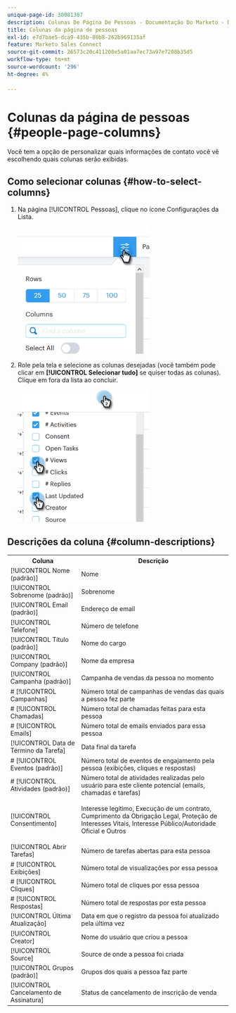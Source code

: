```yaml
---
unique-page-id: 30081307
description: Colunas De Página De Pessoas - Documentação Do Marketo - Documentação Do Produto
title: Colunas da página de pessoas
exl-id: e7d7bae5-dca9-435b-80b8-262b969135af
feature: Marketo Sales Connect
source-git-commit: 26573c20c411208e5a01aa7ec73a97e7208b35d5
workflow-type: tm+mt
source-wordcount: '296'
ht-degree: 4%

---
```


# Colunas da página de pessoas {#people-page-columns}

Você tem a opção de personalizar quais informações de contato você vê escolhendo quais colunas serão exibidas.

## Como selecionar colunas {#how-to-select-columns}

1. Na página [!UICONTROL Pessoas], clique no ícone Configurações da Lista.

   ![](assets/one-5.png)

1. Role pela tela e selecione as colunas desejadas (você também pode clicar em **[!UICONTROL Selecionar tudo]** se quiser todas as colunas). Clique em fora da lista ao concluir.

   ![](assets/two-4.png)

## Descrições da coluna {#column-descriptions}

<table>
 <colgroup>
  <col>
  <col>
 </colgroup>
 <tbody>
  <tr>
   <th>Coluna</th>
   <th>Descrição</th>
  </tr>
  <tr>
   <td>[!UICONTROL Nome (padrão)]</td>
   <td>Nome</td>
  </tr>
  <tr>
   <td>[!UICONTROL Sobrenome (padrão)]</td>
   <td>Sobrenome</td>
  </tr>
  <tr>
   <td colspan="1">[!UICONTROL Email (padrão)]</td>
   <td colspan="1">Endereço de email</td>
  </tr>
  <tr>
   <td colspan="1">[!UICONTROL Telefone]</td>
   <td colspan="1">Número de telefone</td>
  </tr>
  <tr>
   <td colspan="1">[!UICONTROL Título (padrão)]</td>
   <td colspan="1">Nome do cargo</td>
  </tr>
  <tr>
   <td>[!UICONTROL Company (padrão)]</td>
   <td>Nome da empresa</td>
  </tr>
  <tr>
   <td>[!UICONTROL Campanha (padrão)]</td>
   <td>Campanha de vendas da pessoa no momento</td>
  </tr>
  <tr>
   <td># [!UICONTROL Campanhas]</td>
   <td>Número total de campanhas de vendas das quais a pessoa fez parte</td>
  </tr>
  <tr>
   <td># [!UICONTROL Chamadas]</td>
   <td>Número total de chamadas feitas para esta pessoa</td>
  </tr>
  <tr>
   <td># [!UICONTROL Emails]</td>
   <td>Número total de emails enviados para essa pessoa</td>
  </tr>
  <tr>
   <td>[!UICONTROL Data de Término da Tarefa]</td>
   <td>Data final da tarefa</td>
  </tr>
  <tr>
   <td># [!UICONTROL Eventos (padrão)]</td>
   <td>Número total de eventos de engajamento pela pessoa (exibições, cliques e respostas)</td>
  </tr>
  <tr>
   <td># [!UICONTROL Atividades (padrão)]</td>
   <td>Número total de atividades realizadas pelo usuário para este cliente potencial (emails, chamadas e tarefas)</td>
  </tr>
  <tr>
   <td>[!UICONTROL Consentimento]</td>
   <td><p>Interesse legítimo, Execução de um contrato, Cumprimento da Obrigação Legal, Proteção de Interesses Vitais, Interesse Público/Autoridade Oficial e Outros</p></td>
  </tr>
  <tr>
   <td>[!UICONTROL Abrir Tarefas]</td>
   <td>Número de tarefas abertas para esta pessoa</td>
  </tr>
  <tr>
   <td># [!UICONTROL Exibições]</td>
   <td>Número total de visualizações por essa pessoa</td>
  </tr>
  <tr>
   <td># [!UICONTROL Cliques]</td>
   <td>Número total de cliques por essa pessoa</td>
  </tr>
  <tr>
   <td># [!UICONTROL Respostas]</td>
   <td>Número total de respostas por esta pessoa</td>
  </tr>
  <tr>
   <td>[!UICONTROL Última Atualização]</td>
   <td>Data em que o registro da pessoa foi atualizado pela última vez</td>
  </tr>
  <tr>
   <td>[!UICONTROL Creator]</td>
   <td>Nome do usuário que criou a pessoa</td>
  </tr>
  <tr>
   <td>[!UICONTROL Source]</td>
   <td>Source de onde a pessoa foi criada</td>
  </tr>
  <tr>
   <td>[!UICONTROL Grupos (padrão)]</td>
   <td>Grupos dos quais a pessoa faz parte</td>
  </tr>
  <tr>
   <td colspan="1">[!UICONTROL Cancelamento de Assinatura]</td>
   <td colspan="1">Status de cancelamento de inscrição de venda</td>
  </tr>
 </tbody>
</table>
